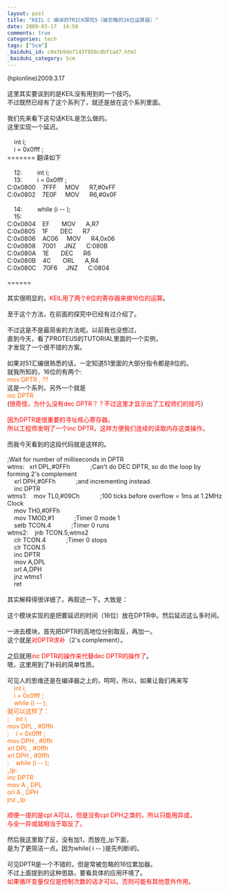 ```yaml
---
layout: post
title: "KEIL C 编译的TRICK探究5（被忽略的16位运算器）"
date: 2009-03-17  14:50
comments: true
categories: tech
tags: ["Scm"]
_baiduhi_id: c0e3b9def143f850cdbf1ad7.html
_baiduhi_category: Scm
---
```


(hplonline)2009.3.17<br/><br/>
这里其实要谈到的是KEIL没有用到的一个技巧。<br/>
不过既然已经有了这个系列了，就还是放在这个系列里面。<br/><br/>
我们先来看下这句话KEIL是怎么做的。<br/>
这里实现一个延迟。<br/><br/>
       int i;<br/>
       i = 0x0fff ; <br/>
======= 翻译如下<br/><br/>
       12:            int i; <br/>
       13:            i = 0x0fff ;  <br/>
C:0x0800       7FFF        MOV         R7,#0xFF<br/>
C:0x0802       7E0F        MOV         R6,#0x0F<br/><br/>
       14:            while (i -- ); <br/>
       15:      <br/>
C:0x0804       EF          MOV         A,R7<br/>
C:0x0805       1F          DEC         R7<br/>
C:0x0806       AC06        MOV         R4,0x06<br/>
C:0x0808       7001        JNZ         C:080B<br/>
C:0x080A       1E          DEC         R6<br/>
C:0x080B       4C          ORL         A,R4<br/>
C:0x080C       70F6        JNZ         C:0804<br/><br/>
======<br/><br/>
其实很明显的，<font color="#ff0000">KEIL用了两个8位的寄存器来做16位的运算</font>。<br/><br/>
至于这个方法，在前面的探究中已经有过介绍了。<br/><br/>
不过这是不是最简省的方法呢。以前我也没想过，<br/>
直到今天，看了PROTEUS的TUTORIAL里面的一个实例，<br/>
才发现了一个很不错的方案。<br/><br/>
如果对51汇编很熟悉的话，一定知道51里面的大部分指令都是8位的。<br/>
就我所知的，16位的有两个:<br/><font color="#ff6600">mov DPTR , ??<br/></font>这是一个系列，另外一个就是<br/><font color="#ff6600">inc DPTR</font><br/>
(<font color="#ff0000">很奇怪，为什么没有dec DPTR？？不过这里才显示出了工程师们的技巧</font>）<br/><br/><font color="#ff0000">因为DPTR是很重要的寻址核心寄存器。<br/>
所以工程师发明了一个inc DPTR，这样方便我们连续的读取内存这类操作。</font><br/><br/>
而我今天看到的这段代码就是这样的。<br/><br/>
;Wait for number of milliseconds in DPTR<br/>
wtms:      xrl DPL,#0FFh                     ;Can't do DEC DPTR, so do the loop by forming 2's complement<br/>
       xrl DPH,#0FFh                     ;and incrementing instead.<br/>
       inc DPTR<br/>
wtms1:       mov TL0,#09Ch                     ;100 ticks before overflow = 1ms at 1.2MHz Clock<br/>
       mov TH0,#0FFh       <br/>
       mov TMOD,#1                     ;Timer 0 mode 1<br/>
       setb TCON.4                     ;Timer 0 runs<br/>
wtms2:       jnb TCON.5,wtms2       <br/>
       clr TCON.4                     ;Timer 0 stops<br/>
       clr TCON.5<br/>
       inc DPTR<br/>
       mov A,DPL<br/>
       orl A,DPH<br/>
       jnz wtms1<br/>
       ret<br/><br/>
其实解释得很详细了。再叙述一下。大致是：<br/><br/>
这个模块实现的是把要延迟的时间（16位）放在DPTR中。然后延迟这么多时间。<br/><br/>
一进去模块，首先把DPTR的高地位分别取反，再加一。<br/>
这个就是<font color="#ff0000">对DPTR求补</font>（2's complement）。<br/><br/>
之后就用<font color="#ff0000">inc DPTR的操作来代替dec DPTR的操作了</font>。<br/>
嗯，这里用到了补码的简单性质。<br/><br/>
可见人的思维还是在编译器之上的，呵呵，所以，如果让我们再来写<br/><font color="#ff6600">       int i;<br/>
       i = 0x0fff ; <br/>
       while (i -- ); <br/>
就可以这样了：<br/>
;       int i;<br/>
mov DPL , #0ffh<br/>
;       i = 0x0fff ;<br/>
mov DPH , #0fh<br/>
xrl DPL , #0ffh<br/>
xrl DPH , #0ffh<br/>
;       while (i -- ); <br/>
_lp:<br/>
inc DPTR<br/>
mov A , DPL<br/>
orl A , DPH<br/>
jnz _lp </font><br/><br/><font color="#ff0000">顺便一提的是cpl A可以，但是没有cpl DPH之类的，所以只能用异或，<br/>
与全一异或就相当于取反了。</font><br/><br/>
然后我这里取了反，没有加1，而放在_lp下面，<br/>
是为了更简洁一点。因为while( i -- )是先判断i的。<br/><br/>
可见DPTR是一个不错的，但是常被忽略的16位累加器。<br/>
不过上面提到的这种思路，要看具体的应用环境了。<br/><font color="#ff0000">如果循环变量仅仅是控制次数的话才可以。否则可能有其他意外作用。</font>
